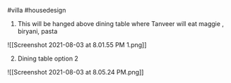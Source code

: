 #villa #housedesign

1. This will be hanged above dining table where Tanveer will eat maggie , biryani, pasta

![[Screenshot 2021-08-03 at 8.01.55 PM 1.png]]

2. Dining table option 2

![[Screenshot 2021-08-03 at 8.05.24 PM.png]]